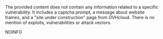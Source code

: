 The provided content does not contain any information related to a specific vulnerability. It includes a captcha prompt, a message about website frames, and a "site under construction" page from OVHcloud. There is no mention of exploits, vulnerabilities or attack vectors.

NOINFO